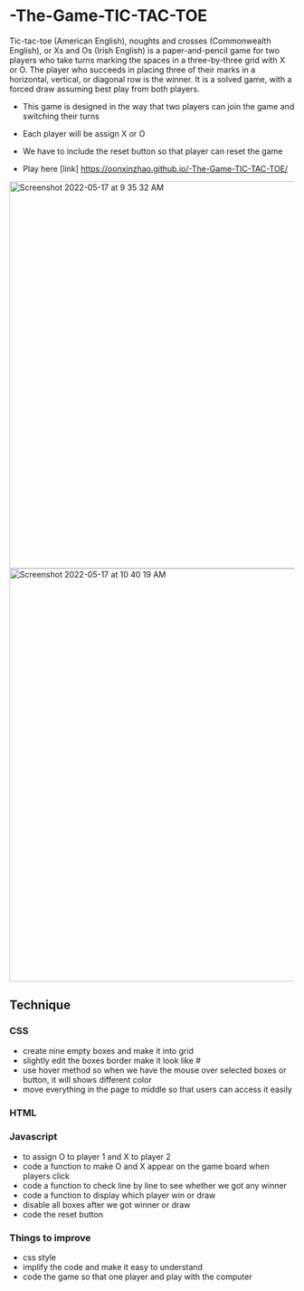 # -The-Game-TIC-TAC-TOE
Tic-tac-toe (American English), noughts and crosses (Commonwealth English), or Xs and Os (Irish English) is a paper-and-pencil game for two players who take turns marking the spaces in a three-by-three grid with X or O. The player who succeeds in placing three of their marks in a horizontal, vertical, or diagonal row is the winner. It is a solved game, with a forced draw assuming best play from both players.

- This game is designed in the way that two players can join the game and switching their turns
- Each player will be assign X or O
- We have to include the reset button so that player can reset the game

- Play here [link] https://oonxinzhao.github.io/-The-Game-TIC-TAC-TOE/

<img width="684" alt="Screenshot 2022-05-17 at 9 35 32 AM" src="https://user-images.githubusercontent.com/104043259/168710605-83d11416-9b90-4154-a880-a45bdd83386b.png">

<img width="730" alt="Screenshot 2022-05-17 at 10 40 19 AM" src="https://user-images.githubusercontent.com/104043259/168717352-fb7cdf59-2f26-45b8-8ddb-b1105e16a7ee.png">


## Technique 

### CSS
- create nine empty boxes and make it into grid
- slightly edit the boxes border make it look like #
- use hover method so when we have the mouse over selected boxes or button, it will shows different color
- move everything in the page to middle so that users can access it easily

### HTML


### Javascript
- to assign O to player 1 and X to player 2
- code a function to make O and X appear on the game board when players click
- code a function to check line by line to see whether we got any winner
- code a function to display which player win or draw
- disable all boxes after we got winner or draw
- code the reset button

### Things to improve
- css style
- implify the code and make it easy to understand
- code the game so that one player and play with the computer
